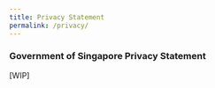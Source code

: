 ```yaml
---
title: Privacy Statement
permalink: /privacy/
---
```

### **Government of Singapore Privacy Statement**

[WIP]